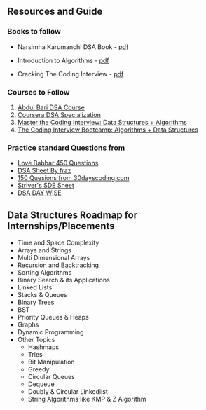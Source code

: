 ## Resources and Guide

### Books to follow

 * Narsimha Karumanchi DSA Book - [pdf](http://www.dhimangaurav.com/docs/data.pdf)
 * Introduction to Algorithms - [pdf]()

 * Cracking The Coding Interview - [pdf]()

### Courses to Follow

1) [Abdul Bari DSA Course](https://www.udemy.com/course/datastructurescncpp/)
2) [Coursera DSA Specialization](https://www.coursera.org/specializations/data-structures-algorithms)
3) [Master the Coding Interview: Data Structures + Algorithms](https://www.udemy.com/course/master-the-coding-interview-data-structures-algorithms/)
4) [The Coding Interview Bootcamp: Algorithms + Data Structures](https://www.udemy.com/course/coding-interview-bootcamp-algorithms-and-data-structure/)


### Practice standard Questions from

   - [Love Babbar 450 Questions]()
   - [DSA Sheet By fraz]()
   - [150 Quesions from 30dayscoding.com]()
   - [Striver's SDE Sheet]()
   - [DSA DAY WISE](https://docs.google.com/spreadsheets/d/11tevcTIBQsIvRKIZLbSzCeN4mCO6wD4O5meyrAIfSXw/edit#gid=136755630)


 ## Data Structures Roadmap for Internships/Placements

* Time and Space Complexity
* Arrays and Strings
* Multi Dimensional Arrays
* Recursion and Backtracking
* Sorting Algorithms
* Binary Search & its Applications
* Linked Lists
* Stacks & Queues
* Binary Trees
* BST
* Priority Queues & Heaps
* Graphs
* Dynamic Programming
* Other Topics
    * Hashmaps
    * Tries
    * Bit Manipulation
    * Greedy
    * Circular Queues
    * Dequeue
    * Doubly & Circular Linkedlist
    * String Algorithms like KMP & Z Algorithm

